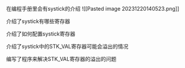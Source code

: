 在编程手册里会有systick的介绍
![[Pasted image 20231220140523.png]]

介绍了systick有哪些寄存器


介绍了如何配置systick寄存器

介绍了systick中的STK_VAL寄存器可能会溢出的情况

编写了程序来解决STK_VAL寄存器的溢出的问题

